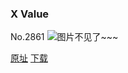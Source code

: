 ### X Value
No.2861
![图片不见了~~~](https://imgs.xkcd.com/comics/x_value.png)

[原址](https://xkcd.com//2861) [下载](https://imgs.xkcd.com/comics/x_value.png)

